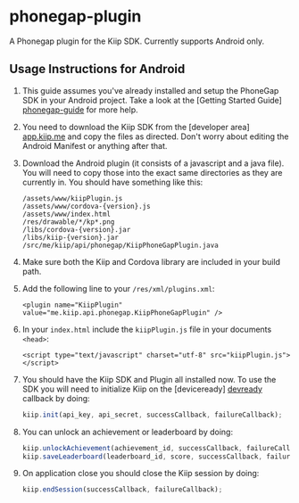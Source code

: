 phonegap-plugin
===============

A Phonegap plugin for the Kiip SDK. Currently supports Android only.

Usage Instructions for Android
------------------------------

1. This guide assumes you've already installed and setup the PhoneGap SDK in your Android project. Take a look at the [Getting Started Guide] [phonegap-guide] for more help.

2. You need to download the Kiip SDK from the [developer area] [app.kiip.me]  and copy the files as directed. Don't worry about editing the Android Manifest or anything after that.

3. Download the Android plugin (it consists of a javascript and a java file). You will need to copy those into the exact same directories as they are currently in. You should have something like this:

    ```
    /assets/www/kiipPlugin.js
    /assets/www/cordova-{version}.js
    /assets/www/index.html
    /res/drawable/*/kp*.png
    /libs/cordova-{version}.jar
    /libs/kiip-{version}.jar
    /src/me/kiip/api/phonegap/KiipPhoneGapPlugin.java
    ```

4. Make sure both the Kiip and Cordova library are included in your build path.

5. Add the following line to your `/res/xml/plugins.xml`:

   ```
   <plugin name="KiipPlugin" value="me.kiip.api.phonegap.KiipPhoneGapPlugin" />
   ```

6. In your `index.html` include the `kiipPlugin.js` file in your documents `<head>`:

    ```
    <script type="text/javascript" charset="utf-8" src="kiipPlugin.js"></script>
    ```

7. You should have the Kiip SDK and Plugin all installed now. To use the SDK you will need to initialize Kiip on the [deviceready] [devready] callback by doing:

    ``` javascript
    kiip.init(api_key, api_secret, successCallback, failureCallback);
    ```

8. You can unlock an achievement or leaderboard by doing:

    ``` javascript
    kiip.unlockAchievement(achievement_id, successCallback, failureCallback);
    kiip.saveLeaderboard(leaderboard_id, score, successCallback, failureCallback);
    ```

9. On application close you should close the Kiip session by doing:

    ``` javascript
    kiip.endSession(successCallback, failureCallback);
    ```

[phonegap-guide]: http://docs.phonegap.com/en/1.7.0/guide_getting-started_android_index.md.html#Getting%20Started%20with%20Android
[app.kiip.me]: https://app.kiip.me/
[devready]: http://docs.phonegap.com/en/1.7.0/cordova_events_events.md.html#deviceready

